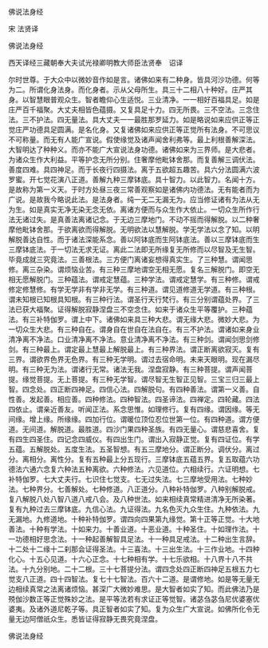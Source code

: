   佛说法身经  

宋 法贤译  

佛说法身经  

西天译经三藏朝奉大夫试光禄卿明教大师臣法贤奉　诏译  

尔时世尊。于大众中以微妙音作如是言。诸佛如来有二种身。皆具河沙功德。何等为二。所谓化身法身。而化身者。示从父母所生。具三十二相八十种好。庄严其身。以智慧眼普观众生。智者瞻仰心生适悦。三业清净。一一相好百福具足。如是庄严百千福聚。大丈夫相皆色蕴摄。又复具足十力。四无所畏。三不空法。三念住法。三不护法。四无量法。具大丈夫一一最胜那罗延力。如是略说如来应供正等正觉庄严功德具足圆满。是名化身。又复诸佛如来应供正等正觉所有法身。不可思议不可称量。而无有人能广宣说。假使缘觉及诸声闻舍利弗等。最上利根善解深法。大智明达了种种义。而亦不能广大宣说法身功德。诸佛如来为三界师。是大悲者。为诸众生作大利益。平等护念无所分别。住奢摩他毗钵舍那。而复善解三调伏法。善度四难。具四神足。而于长夜行四摄法。离于五欲超五趣苦。具六分法圆满六波罗蜜。开七觉花演八正道。善解九种三摩钵底。具十智力。以此智力。名闻十方。是故称为第一义天。于时方处昼三夜三常善观察如是诸佛内功德法。无有能者而为广说。是故我今略说此法。是法身者。纯一无二无漏无为。应当修证诸有为法从无为生。如是真实无净无染无念无依。离诸方便而与众生作大依止。一切众生所作行法无诸过失。是真善法离诸记念。于无边三摩地门。不动不摇而得解脱。以二种奢摩他毗钵舍那。于欲离欲而得解脱。无明欲法以慧解脱。学无学法以念了知。以明解脱善达自性。而于诸法深能系念。善以阿钵底而生阿钵底法。善以三摩钵底而生三摩钵底法。于一切法无求无证。离此二法即无所缘复无所修而以尽智及无生智。毕竟成就三究竟法。三善根法。三方便门离诸妄想得真实生。了三种慧。谓闻思修。离三杂染。谓烦恼业苦。有三种三摩地谓空无相无愿。复名三解脱门。即空无相无愿解脱门。三种蕴法。谓戒定慧蕴。三种学法。谓戒定慧学。有三种修。谓戒修定修慧修。有学无学非有学非无学。有三种道。谓见道修道无学道。有三种根。谓未知根已知根具知根。有三种行法。谓圣行天行梵行。有三分别谓蕴处界。了三法已获大福聚。证得解脱寂静涅盘三不空念住。如来于诸众生平等覆护。三种蕴法。有三补特伽罗。谓上中下。诸佛如来具三种大悲。谓无缘大悲。微妙大悲。为一切众生大悲。有三种自在。谓身自在世自在法自在。有三不护法。谓诸如来身业清净离不净法。口业清净离不净法。意业清净离不净法。有三种剑。谓闻剑思剑修剑。有三种最上。谓定最上慧最上解脱最上。有三种界法。谓正断离欲寂灭。复有三界。谓欲界色界无色界。有三种无学明。谓过去宿命明。未来天眼明。现在漏尽明。有三种无为法。谓诸行无常。诸法无我。涅盘寂静。有三种菩提。谓声闻菩提。缘觉菩提。无上菩提。有三种无学智。谓尽智无生智正见智。三宝三归三最上智。四念处。四正断四神足。四信心法。四解脱句。有四种善法。谓第一义善。自性善。发起善。相应善。四种修法。四种智法。四圣谛法。四禅定。四轮藏。四法四依止。谓亲近善友。听闻正法。系念思惟。如理修行。复有四缘。谓因缘。等无间缘。增上缘。所缘缘。四加行位。谓暖位顶位忍位世第一位。有四种道。谓方便道。无间道。解脱道。最胜道。四沙门果四种圣族。有四无量心。谓慈悲喜舍。复有四生四圣住。四记念四威仪。有四出生门。谓出入寂静正觉。复有四证位。有学五蕴。五解脱处。五度生法。五圣智想。有五三摩地分。谓正断分。调伏分。离过分。离相分。离性分。复有五种最上分五现行。三摩钵底五蕴五界。复五取蕴六功德法六通六念复六种法五种离欲。六种修法。六见道位。六相续行。六证明想。七补特伽罗。七大丈夫行。七识住七觉支。七无过失法。七三摩地受用法。七种妙法。七种界分。七善解处。七种修道。八正道分。八种补特伽罗。八种别解脱戒。复八解脱八处八智八道八戒八会。及八种世法。如来相续真常精进清净无所染著。复有九种过去三摩钵底。九信心法。九证得法。九名色灭九众生住。九种依法。九无漏地。九修道地。十种补特伽罗。谓四向四果第九缘觉。第十正等正觉。十大地善法。十种有学法。十如来力。十善业道。十恶业道。十种圣住。十如理作法。十一功德相好思念法。十一种起善解智具足法。十一种具足戒法。十二种出生言辞。十二处十二缘十二刹那会证得圣法。十三喜法。十三出生法。十三作业地。十四种化心。十五心见道。十六心正念。十七种相有学。十七乐欲相。十八界十八不共法。十九分别地。二十二根。三十七菩提分法。谓四念处四正断四神足五根五力七觉支八正道。四十四智法。复七十七智法。百六十二道。是谓修地。如是等无量无边相续真常之法离诸烦恼。甚深广大微妙难思。是大智者如实了知。而此佛法乃是殑伽沙数正等正觉殊妙之法。是平等法若有求证正等觉智。诸苾刍苾刍尼优婆塞优婆夷。及诸外道尼乾子等。具正智者如实了知。复为众生广大宣说。如佛所化令无量无边阿僧祇众生。悉皆证得寂静无畏究竟涅盘。  

佛说法身经  
